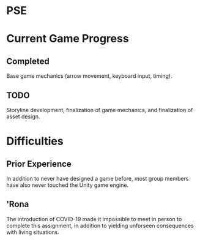 # PSE

# Current Game Progress

## Completed

Base game mechanics (arrow movement, keyboard input, timing).
  
## TODO
  
Storyline development, finalization of game mechanics, and finalization of asset design.

# Difficulties

## Prior Experience
  
In addition to never have designed a game before, most group members have also never touched the Unity game engine.
  
## 'Rona
    
The introduction of COVID-19 made it impossible to meet in person to complete this assignment, in addition to yielding unforseen consequences with living situations.
